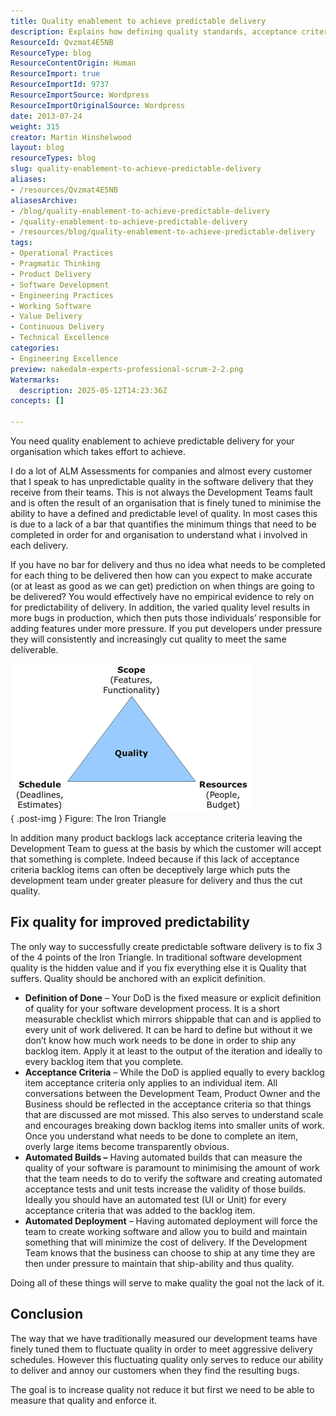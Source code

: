 ```yaml
---
title: Quality enablement to achieve predictable delivery
description: Explains how defining quality standards, acceptance criteria, and automation in software delivery leads to predictable outcomes, fewer bugs, and improved team performance.
ResourceId: Qvzmat4E5NB
ResourceType: blog
ResourceContentOrigin: Human
ResourceImport: true
ResourceImportId: 9737
ResourceImportSource: Wordpress
ResourceImportOriginalSource: Wordpress
date: 2013-07-24
weight: 315
creator: Martin Hinshelwood
layout: blog
resourceTypes: blog
slug: quality-enablement-to-achieve-predictable-delivery
aliases:
- /resources/Qvzmat4E5NB
aliasesArchive:
- /blog/quality-enablement-to-achieve-predictable-delivery
- /quality-enablement-to-achieve-predictable-delivery
- /resources/blog/quality-enablement-to-achieve-predictable-delivery
tags:
- Operational Practices
- Pragmatic Thinking
- Product Delivery
- Software Development
- Engineering Practices
- Working Software
- Value Delivery
- Continuous Delivery
- Technical Excellence
categories:
- Engineering Excellence
preview: nakedalm-experts-professional-scrum-2-2.png
Watermarks:
  description: 2025-05-12T14:23:36Z
concepts: []

---
```

You need quality enablement to achieve predictable delivery for your organisation which takes effort to achieve.

I do a lot of ALM Assessments for companies and almost every customer that I speak to has unpredictable quality in the software delivery that they receive from their teams. This is not always the Development Teams fault and is often the result of an organisation that is finely tuned to minimise the ability to have a defined and predictable level of quality. In most cases this is due to a lack of a bar that quantifies the minimum things that need to be completed in order for and organisation to understand what i involved in each delivery.

If you have no bar for delivery and thus no idea what needs to be completed for each thing to be delivered then how can you expect to make accurate (or at least as good as we can get) prediction on when things are going to be delivered? You would effectively have no empirical evidence to rely on for predictability of delivery. In addition, the varied quality level results in more bugs in production, which then puts those individuals’ responsible for adding features under more pressure. If you put developers under pressure they will consistently and increasingly cut quality to meet the same deliverable.

![image](images/image11-1-1.png "image")  
{ .post-img }
Figure: The Iron Triangle

In addition many product backlogs lack acceptance criteria leaving the Development Team to guess at the basis by which the customer will accept that something is complete. Indeed because if this lack of acceptance criteria backlog items can often be deceptively large which puts the development team under greater pleasure for delivery and thus the cut quality.

## Fix quality for improved predictability

The only way to successfully create predictable software delivery is to fix 3 of the 4 points of the Iron Triangle. In traditional software development quality is the hidden value and if you fix everything else it is Quality that suffers. Quality should be anchored with an explicit definition.

- **Definition of Done** – Your DoD is the fixed measure or explicit definition of quality for your software development process. It is a short measurable checklist which mirrors shippable that can and is applied to every unit of work delivered. It can be hard to define but without it we don’t know how much work needs to be done in order to ship any backlog item. Apply it at least to the output of the iteration and ideally to every backlog item that you complete.
- **Acceptance Criteria** – While the DoD is applied equally to every backlog item acceptance criteria only applies to an individual item. All conversations between the Development Team, Product Owner and the Business should be reflected in the acceptance criteria so that things that are discussed are mot missed. This also serves to understand scale and encourages breaking down backlog items into smaller units of work. Once you understand what needs to be done to complete an item, overly large items become transparently obvious.
- **Automated Builds –** Having automated builds that can measure the quality of your software is paramount to minimising the amount of work that the team needs to do to verify the software and creating automated acceptance tests and unit tests increase the validity of those builds. Ideally you should have an automated test (UI or Unit) for every acceptance criteria that was added to the backlog item.
- **Automated Deployment** – Having automated deployment will force the team to create working software and allow you to build and maintain something that will minimize the cost of delivery. If the Development Team knows that the business can choose to ship at any time they are then under pressure to maintain that ship-ability and thus quality.

Doing all of these things will serve to make quality the goal not the lack of it.

## Conclusion

The way that we have traditionally measured our development teams have finely tuned them to fluctuate quality in order to meet aggressive delivery schedules. However this fluctuating quality only serves to reduce our ability to deliver and annoy our customers when they find the resulting bugs.

The goal is to increase quality not reduce it but first we need to be able to measure that quality and enforce it.
